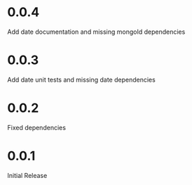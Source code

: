 # 0.0.4
Add date documentation and missing mongoId dependencies

# 0.0.3
Add date unit tests and missing date dependencies

# 0.0.2
Fixed dependencies

# 0.0.1
Initial Release
